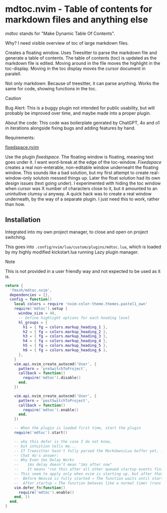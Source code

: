 # mdtoc.nvim - Table of contents for markdown files and anything else

_mdtoc_ stands for "Make Dynamic Table Of Contents".

Why? I need visible overview of toc of large markdown files.

Creates a floating window. Uses Treesitter to parse the markdown file and generate a table of contents. The table of contents (toc) is updated as the markdown file is edited. Moving around in the file moves the highlight in the toc-display. Moving in the toc display moves the cursor document in paralell.

Not only markdown: Because of treesitter, it can parse anything. Works the same for code, showing functions in the toc.

> [!Caution]
> Bug Alert: This is a buggy plugin not intended for public usability, but will probably be improved over time, and maybe made into a proper plugin.

About the code: This code was boilerplate genrated by ChatGPT, 4o and o1 in iterations alongside fixing bugs and adding features by hand.

Requirements:

[fixedspace.nvim](https://github.com/fmxsh/fixedspace.nvim)

Use the plugin _fixedspace_. The floating window is floating, meaning text goes under it. I want word-break at the edge of the toc-window. _Fixedspace_ creates a real non-enterable, non-editable window underneaht the floating window. This sounds like a bad solution, but my first attempt to create real-window-only solutoin messed things up. Later the float solution had its own design issues (text going under). I experimented with hiding the toc window when cursor was X number of characters close to it, but it amounted to an unintuitive clumsy ui anyway. A quick hack was to create a real window underneath, by the way of a separate plugin. I just need this to work, rather than how.

## Installation

Integrated into my own project manager, to close and open on project switching.

This goes into `.config/nvim/lua/custom/plugins/mdtoc.lua`, which is loaded by my highly modified kickstart.lua running Lazy plugin manager.

> [!Note]
> This is not provided in a user friendly way and not expected to be used as it is.

```lua
return {
  'fmxsh/mdtoc.nvim',
  dependencies = {},
  config = function()
    local colors = require 'nvim-color-theme.themes.pastel1_own'
    require('mdtoc').setup {
      window_size = 40,
      -- Define highlight options for each heading level
      hl_groups = {
        h1 = { fg = colors.markup_heading_1 },
        h2 = { fg = colors.markup_heading_2 },
        h3 = { fg = colors.markup_heading_3 },
        h4 = { fg = colors.markup_heading_4 },
        h5 = { fg = colors.markup_heading_5 },
        h6 = { fg = colors.markup_heading_6 },
      },
    }
    vim.api.nvim_create_autocmd('User', {
      pattern = 'preSwitchToProject',
      callback = function()
        require('mdtoc').disable()
      end,
    })

    vim.api.nvim_create_autocmd('User', {
      pattern = 'postSwitchToProject',
      callback = function()
        require('mdtoc').enable()
      end,
    })

    -- When the plugin is loaded first time, start the plugin
    require('mdtoc').start()

    -- why this defer is the case I do not know,
    -- but intuition tells me...
    -- If Treesitter hasn't fully parsed the Markdown/Lua buffer yet, ...?
    -- Chat 4o's answer:
    -- Why Even 1ms Delay Works
    --    1ms delay doesn’t mean "1ms after now"
    --    It means "run this after all other queued startup events finish."
    -- This seem to apply only when nvim is starting up, but after that, it works as a normal timer. Chat 4o's answer:
    -- 	Before Neovim is fully started → The function waits until startup is done.
    --	After startup → The function behaves like a normal timer (runs in ~1ms).
    vim.defer_fn(function()
      require('mdtoc').enable()
    end, 1)
  end,
}
```
